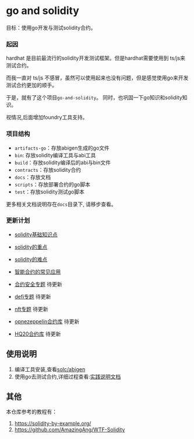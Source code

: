 # go and solidity

目标：使用go开发与测试solidity合约。

### 起因

hardhat 是目前最流行的solidity开发测试框架。但是hardhat需要使用到 ts/js来测试合约。

而我一直对 ts/js 不感冒，虽然可以使用起来也没有问题，但是感觉使用go来开发测试合约更加的顺手。

于是，就有了这个项目`go-and-solidity`。 同时，也巩固一下go知识和solidity知识。

视情况,后面增加foundry工具支持。

### 项目结构
- `artifacts-go`：存放abigen生成的go文件
- `bin`: 存放solidity编译工具与abi工具
- `build`：存放solidity编译后的abi与bin文件
- `contracts`：存放solidity合约
- `docs`：存放文档
- `scripts`：存放部署合约的go脚本
- `test`：存放solidity测试go脚本


更多相关文档说明存在`docs`目录下, 请移步查看。

### 更新计划

- [solidity基础知识点](./docs/solidity基础知识点.md)
- [solidity的重点](./docs/solidity重点.md)
- [solidity的难点](./docs/solidity难点_代理合约.md)
- [智能合约的常见应用](./docs/常见应用.md)
- [合约安全专题](./docs/合约安全.md)  待更新
- [defi专题](./docs/defi.md) 待更新
- [nft专题](./docs/nft.md) 待更新

- [opnezeppelin合约库](./docs/openzeppelin合约库.md)  待更新
- [HQ20合约库](./docs/HQ20合约库.md)  待更新

## 使用说明

1. 编译工具安装,查看[solc/abigen](./docs/solidity编译工具与abigen工具.md)
2. 使用go去测试合约,详细过程查看:[实践说明文档](./docs/go-and-solidity的实践说明.md)

## 其他

本仓库参考的教程有：
1. https://solidity-by-example.org/
2. https://github.com/AmazingAng/WTF-Solidity
